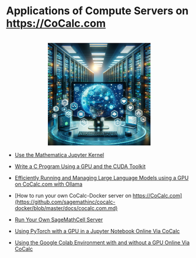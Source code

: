 # Applications of Compute Servers on https://CoCalc.com

<div style="text-align:center">
<br/>
<img src=".landing.png"   width="278.352px"  height="277.023px"  style="object-fit:cover"/>
<br/>
</div>

- [Use the Mathematica Jupyter Kernel](./mathematica.md)

- [Write a C Program Using a GPU and the CUDA Toolkit](./cuda.md)

- [Efficiently Running and Managing Large Language Models using a GPU on CoCalc.com with Ollama](./ollama.md)

- [How to run your own CoCalc-Docker server on https://CoCalc.com](https://github.com/sagemathinc/cocalc-docker/blob/master/docs/cocalc.com.md)

- [Run Your Own SageMathCell Server](./SageMathCell.md)

- [Using PyTorch with a GPU in a Jupyter Notebook Online Via CoCalc](./pytorch.md)

- [Using the Google Colab Environment with and without a GPU Online Via CoCalc
](./colab.md)